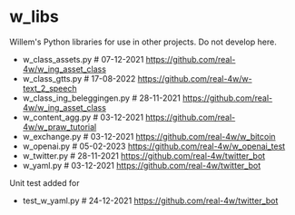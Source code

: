 # w_libs
Willem's Python libraries for use in other projects. Do not develop here.

- w_class_assets.py               # 07-12-2021  https://github.com/real-4w/w_ing_asset_class
- w_class_gtts.py                 # 17-08-2022  https://github.com/real-4w/w-text_2_speech
- w_class_ing_beleggingen.py      # 28-11-2021  https://github.com/real-4w/w_ing_asset_class
- w_content_agg.py                # 03-12-2021  https://github.com/real-4w/w_praw_tutorial
- w_exchange.py                   # 03-12-2021  https://github.com/real-4w/w_bitcoin
- w_openai.py                     # 05-02-2023  https://github.com/real-4w/w_openai_test
- w_twitter.py                    # 28-11-2021  https://github.com/real-4w/twitter_bot
- w_yaml.py                       # 03-12-2021  https://github.com/real-4w/twitter_bot

Unit test added for
- test_w_yaml.py                  # 24-12-2021  https://github.com/real-4w/twitter_bot
